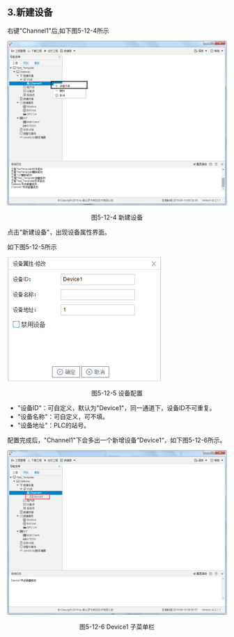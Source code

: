 ## 3.新建设备

右键"Channel1"后,如下图5-12-4所示   

![](../../../assets/新建设备.jpg)

<center>图5-12-4 新建设备</center>

点击"新建设备"，出现设备属性界面。

如下图5-12-5所示

![1557110284778](assets/设备配置.png)

<center>图5-12-5 设备配置</center>

- "设备ID"：可自定义，默认为"Device1"，同一通道下，设备ID不可重复。
- "设备名称"：可自定义，可不填。
- "设备地址"：PLC的站号。

配置完成后，"Channel1"下会多出一个新增设备”Device1“，如下图5-12-6所示。

![](../../../assets/Device子菜单栏.png)

<center>图5-12-6 Device1 子菜单栏</center>

